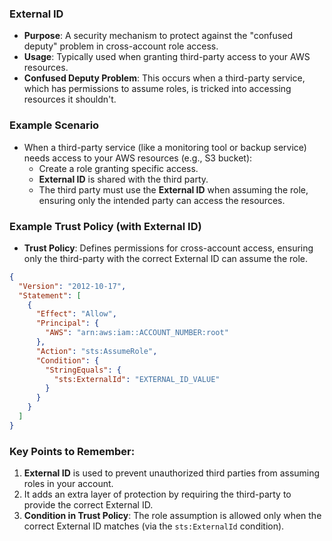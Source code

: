 ### External ID
- **Purpose**: A security mechanism to protect against the "confused deputy" problem in cross-account role access.
- **Usage**: Typically used when granting third-party access to your AWS resources.
- **Confused Deputy Problem**: This occurs when a third-party service, which has permissions to assume roles, is tricked into accessing resources it shouldn't.

### Example Scenario
- When a third-party service (like a monitoring tool or backup service) needs access to your AWS resources (e.g., S3 bucket):
  - Create a role granting specific access.
  - **External ID** is shared with the third party.
  - The third party must use the **External ID** when assuming the role, ensuring only the intended party can access the resources.

### Example Trust Policy (with External ID)
- **Trust Policy**: Defines permissions for cross-account access, ensuring only the third-party with the correct External ID can assume the role.

```json
{
  "Version": "2012-10-17",
  "Statement": [
    {
      "Effect": "Allow",
      "Principal": {
        "AWS": "arn:aws:iam::ACCOUNT_NUMBER:root"
      },
      "Action": "sts:AssumeRole",
      "Condition": {
        "StringEquals": {
          "sts:ExternalId": "EXTERNAL_ID_VALUE"
        }
      }
    }
  ]
}
```

### Key Points to Remember:
1. **External ID** is used to prevent unauthorized third parties from assuming roles in your account.
2. It adds an extra layer of protection by requiring the third-party to provide the correct External ID.
3. **Condition in Trust Policy**: The role assumption is allowed only when the correct External ID matches (via the `sts:ExternalId` condition).

